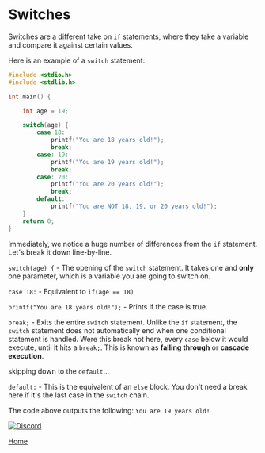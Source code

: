 # Switches
Switches are a different take on ``if`` statements, where they take a variable and compare it against certain values.

Here is an example of a ``switch`` statement:
```c
#include <stdio.h>
#include <stdlib.h>

int main() {

    int age = 19;

    switch(age) {
        case 18:
            printf("You are 18 years old!");
            break;
        case: 19:
            printf("You are 19 years old!");
            break;
        case: 20:
            printf("You are 20 years old!");
            break;
        default:
            printf("You are NOT 18, 19, or 20 years old!");
    }
    return 0;
}
```
Immediately, we notice a huge number of differences from the ``if`` statement. Let's break it down line-by-line.

``switch(age) {`` - The opening of the ``switch`` statement. It takes one and **only** one parameter, which is a variable you are going to switch on.

``case 18:`` - Equivalent to ``if(age == 18)``

``printf("You are 18 years old!");`` - Prints if the case is true.

``break;`` - Exits the entire ``switch`` statement. Unlike the ``if`` statement, the ``switch`` statement does not automatically end when one conditional statement is handled. Were this break not here, every ``case`` below it would execute, until it hits a ``break;``. This is known as **falling through** or **cascade execution**.

skipping down to the ``default``...

``default:`` - This is the equivalent of an ``else`` block. You don't need a break here if it's the last case in the ``switch`` chain.

The code above outputs the following: ``You are 19 years old!``


[![Discord](https://img.shields.io/discord/609993365832073217?color=7289da&label=discord)](https://discord.gg/Sw3npy4)

[Home](https://bvanseg.github.io)